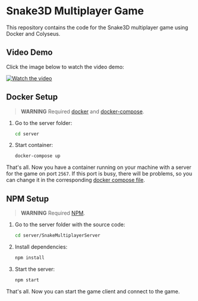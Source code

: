 # Snake3D Multiplayer Game

This repository contains the code for the Snake3D multiplayer game using Docker and Colyseus.

## Video Demo

Click the image below to watch the video demo:

[![Watch the video](https://img.youtube.com/vi/<VIDEO_ID>/0.jpg)](https://github.com/Algo-Sanket/Snake3DMultiplayer/blob/main/Screen%20Recording%202024-07-17%20023104.mp4)

## Docker Setup

> **WARNING**
> Required [docker](https://docker-docs.uclv.cu/engine/install/) and [docker-compose](https://docker-docs.uclv.cu/compose/install/).

1. Go to the server folder:
    ```bash
    cd server
    ```

2. Start container:
    ```bash
    docker-compose up
    ```

That's all. Now you have a container running on your machine with a server for the game on port `2567`. If this port is busy, there will be problems, so you can change it in the corresponding [docker compose file](https://github.com/Algo-Sanket/Snake3DMultiplayer/blob/main/server/docker-compose.yml).

## NPM Setup

> **WARNING**
> Required [NPM](https://docs.npmjs.com/downloading-and-installing-node-js-and-npm).

1. Go to the server folder with the source code:
    ```bash
    cd server/SnakeMultiplayerServer
    ```

2. Install dependencies:
    ```bash
    npm install
    ```

3. Start the server:
    ```bash
    npm start
    ```

That's all. Now you can start the game client and connect to the game.
